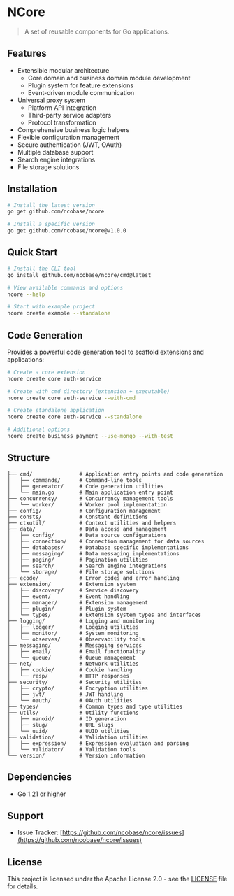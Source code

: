 # NCore

> A set of reusable components for Go applications.

## Features

- Extensible modular architecture
  - Core domain and business domain module development
  - Plugin system for feature extensions
  - Event-driven module communication
- Universal proxy system
  - Platform API integration
  - Third-party service adapters
  - Protocol transformation
- Comprehensive business logic helpers
- Flexible configuration management
- Secure authentication (JWT, OAuth)
- Multiple database support
- Search engine integrations
- File storage solutions

## Installation

```bash
# Install the latest version
go get github.com/ncobase/ncore

# Install a specific version
go get github.com/ncobase/ncore@v1.0.0
```

## Quick Start

```bash
# Install the CLI tool
go install github.com/ncobase/ncore/cmd@latest

# View available commands and options
ncore --help

# Start with example project
ncore create example --standalone
```

## Code Generation

Provides a powerful code generation tool to scaffold extensions and applications:

```bash
# Create a core extension
ncore create core auth-service

# Create with cmd directory (extension + executable)
ncore create core auth-service --with-cmd

# Create standalone application
ncore create core auth-service --standalone

# Additional options
ncore create business payment --use-mongo --with-test
```

## Structure

```plaintext
├── cmd/               # Application entry points and code generation
│   ├── commands/      # Command-line tools
│   ├── generator/     # Code generation utilities
│   └── main.go        # Main application entry point
├── concurrency/       # Concurrency management tools
│   └── worker/        # Worker pool implementation
├── config/            # Configuration management
├── consts/            # Constant definitions
├── ctxutil/           # Context utilities and helpers
├── data/              # Data access and management
│   ├── config/        # Data source configurations
│   ├── connection/    # Connection management for data sources
│   ├── databases/     # Database specific implementations
│   ├── messaging/     # Data messaging implementations
│   ├── paging/        # Pagination utilities
│   ├── search/        # Search engine integrations
│   └── storage/       # File storage solutions
├── ecode/             # Error codes and error handling
├── extension/         # Extension system
│   ├── discovery/     # Service discovery
│   ├── event/         # Event handling
│   ├── manager/       # Extension management
│   ├── plugin/        # Plugin system
│   └── types/         # Extension system types and interfaces
├── logging/           # Logging and monitoring
│   ├── logger/        # Logging utilities
│   ├── monitor/       # System monitoring
│   └── observes/      # Observability tools
├── messaging/         # Messaging services
│   ├── email/         # Email functionality
│   └── queue/         # Queue management
├── net/               # Network utilities
│   ├── cookie/        # Cookie handling
│   └── resp/          # HTTP responses
├── security/          # Security utilities
│   ├── crypto/        # Encryption utilities
│   ├── jwt/           # JWT handling
│   └── oauth/         # OAuth utilities
├── types/             # Common types and type utilities
├── utils/             # Utility functions
│   ├── nanoid/        # ID generation
│   ├── slug/          # URL slugs
│   └── uuid/          # UUID utilities
├── validation/        # Validation utilities
│   ├── expression/    # Expression evaluation and parsing
│   └── validator/     # Validation tools
└── version/           # Version information
```

## Dependencies

- Go 1.21 or higher

## Support

- Issue Tracker: [https://github.com/ncobase/ncore/issues](https://github.com/ncobase/ncore/issues)

## License

This project is licensed under the Apache License 2.0 - see the [LICENSE](LICENSE) file for details.
